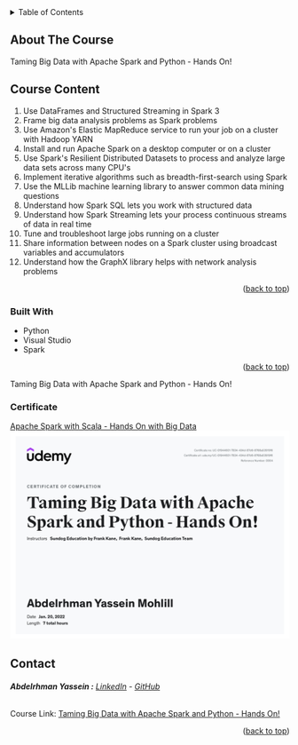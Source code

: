 <div id="top"></div>


<!-- TABLE OF CONTENTS -->
<details>
  <summary>Table of Contents</summary>
  <ol>
    <li>
      <a href="#about-the-project">About The Course</a>
      <ul>
        <li><a href="#built-with">Built With</a></li>
      </ul>
    </li>
    <li><a href="#contact">Contact</a></li>
  </ol>
</details>



<!-- ABOUT THE PROJECT -->
## About The Course


 Taming Big Data with Apache Spark and Python - Hands On!<br/>

 ## Course Content<br>
 1. Use DataFrames and Structured Streaming in Spark 3
 2. Frame big data analysis problems as Spark problems
 3. Use Amazon's Elastic MapReduce service to run your job on a cluster with Hadoop YARN
 4. Install and run Apache Spark on a desktop computer or on a cluster
 5. Use Spark's Resilient Distributed Datasets to process and analyze large data sets across many CPU's
 6. Implement iterative algorithms such as breadth-first-search using Spark
 7. Use the MLLib machine learning library to answer common data mining questions
 8. Understand how Spark SQL lets you work with structured data
 9. Understand how Spark Streaming lets your process continuous streams of data in real time
 10. Tune and troubleshoot large jobs running on a cluster
 11. Share information between nodes on a Spark cluster using broadcast variables and accumulators
 12. Understand how the GraphX library helps with network analysis problems


<p align="right">(<a href="#top">back to top</a>)</p>



### Built With

* Python
* Visual Studio
* Spark

<p align="right">(<a href="#top">back to top</a>)</p>

Taming Big Data with Apache Spark and Python - Hands On!


<!-- ### Prerequisites

* Cloudera vm -->
 


### Certificate
[Apache Spark with Scala - Hands On with Big Data ](https://www.udemy.com/certificate/UC-01944601-7834-434d-87d6-8768a53919f6/)
![certificate](Apache-Spark-with-Scala-Hands-On-with-Big-Data.jpg)


## Contact

######  **Abdelrhman Yassein  :**  [LinkedIn](https://www.linkedin.com/in/Abdelrhman-Yassein/) - [GitHub](https://github.com/Abdelrhman-Yassein?tab=repositories)


Course Link: [Taming Big Data with Apache Spark and Python - Hands On!](https://www.udemy.com/course/taming-big-data-with-apache-spark-hands-on/)

<p align="right">(<a href="#top">back to top</a>)</p>


